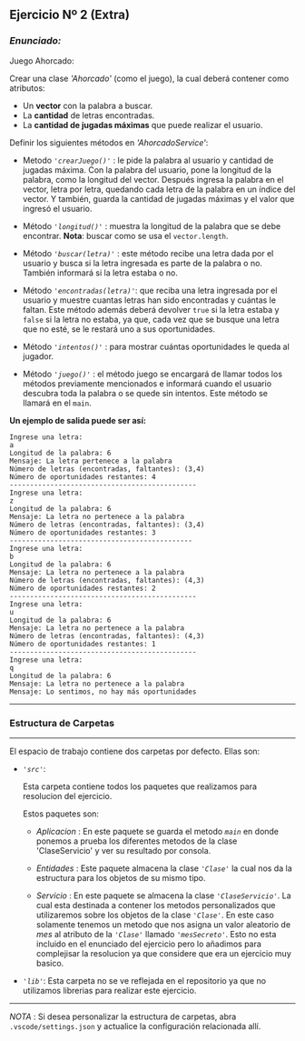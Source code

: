 ## Ejercicio Nº 2 (Extra)

### *Enunciado:*

Juego Ahorcado: 

Crear una clase *'Ahorcado'* (como el juego), la cual deberá contener como atributos:

 + Un **vector** con la palabra a buscar.
 + La **cantidad** de letras encontradas.
 + La **cantidad de jugadas máximas** que puede realizar el    usuario. 

Definir los siguientes métodos en *'AhorcadoService'*:

+ Metodo *`'crearJuego()'`* : le pide la palabra al usuario y cantidad de jugadas máxima. Con la palabra del usuario, pone la longitud de la palabra, como la longitud del vector. Después ingresa la palabra en el vector, letra por letra, quedando cada letra de la palabra en un índice
del vector. Y también, guarda la cantidad de jugadas máximas y el valor que ingresó el usuario.

+ Método *`'longitud()'`* : muestra la longitud de la palabra que se debe
encontrar. **Nota**: buscar como se usa el `vector.length`.

+ Método *`'buscar(letra)'`* : este método recibe una letra dada por el usuario y busca si la letra ingresada es parte de la palabra o no. También informará si la letra estaba o no.

+ Método *`'encontradas(letra)'`*: que reciba una letra ingresada por el usuario y muestre cuantas letras han sido encontradas y cuántas le faltan. Este método además deberá devolver `true` si la letra estaba y `false` si la letra no estaba, ya que, cada vez que se busque una letra que no esté, se le restará uno a sus oportunidades.

+ Método *`'intentos()'`* : para mostrar cuántas oportunidades le queda al jugador.

+ Método *`'juego()'`* : el método juego se encargará de llamar todos los métodos previamente mencionados e informará cuando el usuario descubra toda la palabra o se quede sin intentos. Este método se llamará en el `main`.

**Un ejemplo de salida puede ser así:**
```
Ingrese una letra:
a 
Longitud de la palabra: 6
Mensaje: La letra pertenece a la palabra
Número de letras (encontradas, faltantes): (3,4)
Número de oportunidades restantes: 4
----------------------------------------------
Ingrese una letra:
z 
Longitud de la palabra: 6
Mensaje: La letra no pertenece a la palabra
Número de letras (encontradas, faltantes): (3,4)
Número de oportunidades restantes: 3
---------------------------------------------
Ingrese una letra:
b 
Longitud de la palabra: 6
Mensaje: La letra no pertenece a la palabra
Número de letras (encontradas, faltantes): (4,3)
Número de oportunidades restantes: 2
----------------------------------------------
Ingrese una letra:
u 
Longitud de la palabra: 6
Mensaje: La letra no pertenece a la palabra
Número de letras (encontradas, faltantes): (4,3)
Número de oportunidades restantes: 1
----------------------------------------------
Ingrese una letra:
q 
Longitud de la palabra: 6
Mensaje: La letra no pertenece a la palabra
Mensaje: Lo sentimos, no hay más oportunidades
```

---
### Estructura de Carpetas
---
El espacio de trabajo contiene dos carpetas por defecto.
Ellas son:

+ *`'src'`*:
    <p>Esta carpeta contiene todos los paquetes que realizamos para resolucion del ejercicio.</p>

    Estos paquetes son:
    + *Aplicacion* : En este paquete se guarda el metodo *`main`* en donde ponemos a prueba los diferentes metodos de la clase 'ClaseServicio' y ver su resultado por consola.

    + *Entidades* : Este paquete almacena la clase *`'Clase'`* la cual nos da la estructura para los objetos de su mismo tipo.

    + *Servicio* : En este paquete se almacena la clase *`'ClaseServicio'`*. La cual esta destinada a contener los metodos personalizados que utilizaremos sobre los objetos de la clase *`'Clase'`*. En este caso solamente tenemos un metodo que nos asigna un valor aleatorio de *mes* al atributo de la *`'Clase'`* llamado *`'mesSecreto'`*. 
    Esto no esta incluido en el enunciado del ejercicio pero lo añadimos para complejisar la resolucion ya que considere que era un ejercicio muy basico.

+ *`'lib'`*: Esta carpeta no se ve reflejada en el repositorio ya que no utilizamos librerias para realizar este ejercicio.

---

*NOTA* : Si desea personalizar la estructura de carpetas, abra `.vscode/settings.json` y actualice la configuración relacionada allí.
